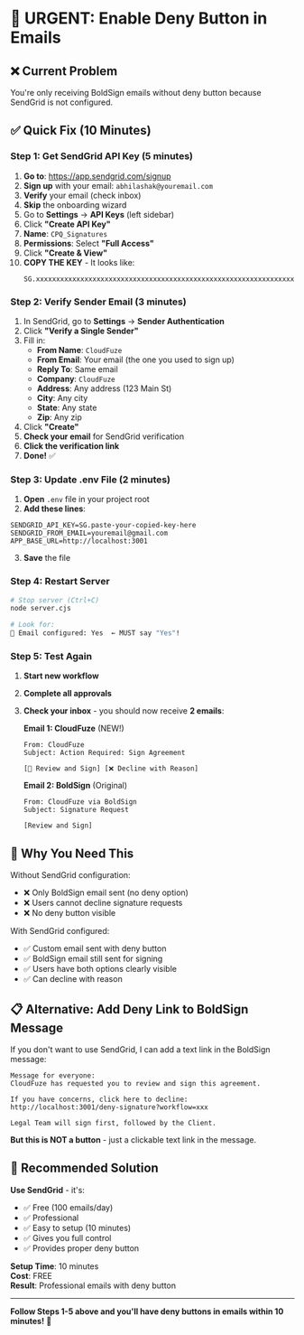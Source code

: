 # 🚨 URGENT: Enable Deny Button in Emails

## ❌ Current Problem

You're only receiving BoldSign emails without deny button because SendGrid is not configured.

## ✅ Quick Fix (10 Minutes)

### Step 1: Get SendGrid API Key (5 minutes)

1. **Go to**: https://app.sendgrid.com/signup
2. **Sign up** with your email: `abhilashak@youremail.com`
3. **Verify** your email (check inbox)
4. **Skip** the onboarding wizard
5. Go to **Settings** → **API Keys** (left sidebar)
6. Click **"Create API Key"**
7. **Name**: `CPQ_Signatures`
8. **Permissions**: Select **"Full Access"**
9. Click **"Create & View"**
10. **COPY THE KEY** - It looks like:
    ```
    SG.xxxxxxxxxxxxxxxxxxxxxxxxxxxxxxxxxxxxxxxxxxxxxxxxxxxxxxxxxxxxxxxxxx
    ```

### Step 2: Verify Sender Email (3 minutes)

1. In SendGrid, go to **Settings** → **Sender Authentication**
2. Click **"Verify a Single Sender"**
3. Fill in:
   - **From Name**: `CloudFuze`
   - **From Email**: Your email (the one you used to sign up)
   - **Reply To**: Same email
   - **Company**: `CloudFuze`
   - **Address**: Any address (123 Main St)
   - **City**: Any city
   - **State**: Any state
   - **Zip**: Any zip
4. Click **"Create"**
5. **Check your email** for SendGrid verification
6. **Click the verification link**
7. **Done!** ✅

### Step 3: Update .env File (2 minutes)

1. **Open** `.env` file in your project root
2. **Add these lines**:

```env
SENDGRID_API_KEY=SG.paste-your-copied-key-here
SENDGRID_FROM_EMAIL=youremail@gmail.com
APP_BASE_URL=http://localhost:3001
```

3. **Save** the file

### Step 4: Restart Server

```bash
# Stop server (Ctrl+C)
node server.cjs

# Look for:
📧 Email configured: Yes  ← MUST say "Yes"!
```

### Step 5: Test Again

1. **Start new workflow**
2. **Complete all approvals**
3. **Check your inbox** - you should now receive **2 emails**:
   
   **Email 1: CloudFuze** (NEW!)
   ```
   From: CloudFuze
   Subject: Action Required: Sign Agreement
   
   [📝 Review and Sign] [❌ Decline with Reason]
   ```
   
   **Email 2: BoldSign** (Original)
   ```
   From: CloudFuze via BoldSign
   Subject: Signature Request
   
   [Review and Sign]
   ```

## 🎯 Why You Need This

Without SendGrid configuration:
- ❌ Only BoldSign email sent (no deny option)
- ❌ Users cannot decline signature requests
- ❌ No deny button visible

With SendGrid configured:
- ✅ Custom email sent with deny button
- ✅ BoldSign email still sent for signing
- ✅ Users have both options clearly visible
- ✅ Can decline with reason

## 📋 Alternative: Add Deny Link to BoldSign Message

If you don't want to use SendGrid, I can add a text link in the BoldSign message:

```
Message for everyone:
CloudFuze has requested you to review and sign this agreement.

If you have concerns, click here to decline: 
http://localhost:3001/deny-signature?workflow=xxx

Legal Team will sign first, followed by the Client.
```

**But this is NOT a button** - just a clickable text link in the message.

## 🎯 Recommended Solution

**Use SendGrid** - it's:
- ✅ Free (100 emails/day)
- ✅ Professional
- ✅ Easy to setup (10 minutes)
- ✅ Gives you full control
- ✅ Provides proper deny button

**Setup Time**: 10 minutes  
**Cost**: FREE  
**Result**: Professional emails with deny button

---

**Follow Steps 1-5 above and you'll have deny buttons in emails within 10 minutes!** 🚀



